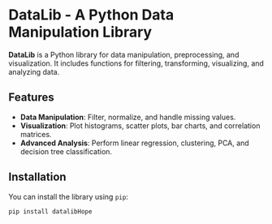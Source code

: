 # DataLib - A Python Data Manipulation Library

**DataLib** is a Python library for data manipulation, preprocessing, and visualization. It includes functions for filtering, transforming, visualizing, and analyzing data.

## Features

- **Data Manipulation**: Filter, normalize, and handle missing values.
- **Visualization**: Plot histograms, scatter plots, bar charts, and correlation matrices.
- **Advanced Analysis**: Perform linear regression, clustering, PCA, and decision tree classification.

## Installation

You can install the library using `pip`:

```bash
pip install datalibHope
